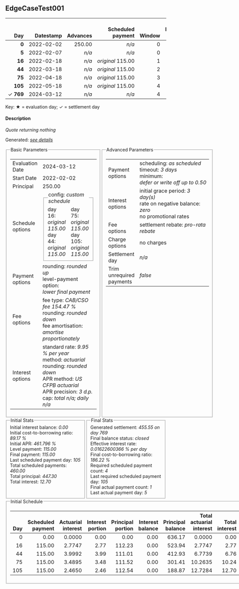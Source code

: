 <h2>EdgeCaseTest001</h2>
<table>
    <thead style="vertical-align: bottom;">
        <th class="ci00" style="text-align: right;">Day</th>
        <th class="ci01" style="text-align: right;">Datestamp</th>
        <th class="ci02" style="text-align: right;">Advances</th>
        <th class="ci03" style="text-align: right;">Scheduled payment</th>
        <th class="ci04" style="text-align: right;">Window</th>
        <th class="ci05" style="text-align: right;">Payment due</th>
        <th class="ci06" style="text-align: right;">Actual payments</th>
        <th class="ci07" style="text-align: right;">Paid by</th>
        <th class="ci08" style="text-align: right;">Net effect</th>
        <th class="ci09" style="text-align: right;">Payment status</th>
        <th class="ci10" style="text-align: right;">Balance status</th>
        <th class="ci11" style="text-align: right;">Actuarial interest</th>
        <th class="ci12" style="text-align: right;">New interest</th>
        <th class="ci13" style="text-align: right;">Interest portion</th>
        <th class="ci14" style="text-align: right;">Fee rebate if&nbsp;settled</th>
        <th class="ci15" style="text-align: right;">Fee rebate</th>
        <th class="ci16" style="text-align: right;">Fee portion</th>
        <th class="ci17" style="text-align: right;">Principal portion</th>
        <th class="ci18" style="text-align: right;">Interest balance</th>
        <th class="ci19" style="text-align: right;">Fee balance</th>
        <th class="ci20" style="text-align: right;">Principal balance</th>
        <th class="ci21" style="text-align: right;">Settlement figure</th>
    </thead>
    <tr style="text-align: right;">
        <td class="ci00"><b>0</b></td>
        <td class="ci01" style="white-space: nowrap;">2022-02-02</td>
        <td class="ci02">250.00</td>
        <td class="ci03" style="white-space: nowrap;"><i>n/a<i></td>
        <td class="ci04">0</td>
        <td class="ci05">0.00</td>
        <td class="ci06"><i>n/a</i></td>
        <td class="ci07"><i>n/a</i></td>
        <td class="ci08">0.00</td>
        <td class="ci09"><i>none&nbsp;scheduled</i></td>
        <td class="ci10">open</td>
        <td class="ci11">0.0000</td>
        <td class="ci12">0.0000</td>
        <td class="ci13">0.00</td>
        <td class="ci14">386.17</td>
        <td class="ci15">0.00</td>
        <td class="ci16">0.00</td>
        <td class="ci17">0.00</td>
        <td class="ci18">0.0000</td>
        <td class="ci19">386.17</td>
        <td class="ci20">250.00</td>
        <td class="ci21">636.17</td>
    </tr>
    <tr style="text-align: right;">
        <td class="ci00"><b>5</b></td>
        <td class="ci01" style="white-space: nowrap;">2022-02-07</td>
        <td class="ci02"><i>n/a</i></td>
        <td class="ci03" style="white-space: nowrap;"><i>n/a<i></td>
        <td class="ci04">0</td>
        <td class="ci05">0.00</td>
        <td class="ci06"><b>0</b>&nbsp;<i>confirmed</i>&nbsp;260.00</td>
        <td class="ci07"><i>n/a</i></td>
        <td class="ci08">260.00</td>
        <td class="ci09"><i>extra&nbsp;payment</i></td>
        <td class="ci10">open</td>
        <td class="ci11">0.8671</td>
        <td class="ci12">0.8671</td>
        <td class="ci13">0.86</td>
        <td class="ci14">367.79</td>
        <td class="ci15">0.00</td>
        <td class="ci16">157.31</td>
        <td class="ci17">101.83</td>
        <td class="ci18">0.0000</td>
        <td class="ci19">228.86</td>
        <td class="ci20">148.17</td>
        <td class="ci21">9.24</td>
    </tr>
    <tr style="text-align: right;">
        <td class="ci00"><b>16</b></td>
        <td class="ci01" style="white-space: nowrap;">2022-02-18</td>
        <td class="ci02"><i>n/a</i></td>
        <td class="ci03" style="white-space: nowrap;"><i>original</i> 115.00</td>
        <td class="ci04">1</td>
        <td class="ci05">0.00</td>
        <td class="ci06"><i>n/a</i></td>
        <td class="ci07"><b>5#0</b>&nbsp;115.00</td>
        <td class="ci08">0.00</td>
        <td class="ci09"><i>nothing&nbsp;due</i></td>
        <td class="ci10">open</td>
        <td class="ci11">1.1306</td>
        <td class="ci12">1.1306</td>
        <td class="ci13">0.00</td>
        <td class="ci14">327.33</td>
        <td class="ci15">0.00</td>
        <td class="ci16">0.00</td>
        <td class="ci17">0.00</td>
        <td class="ci18">1.1306</td>
        <td class="ci19">228.86</td>
        <td class="ci20">148.17</td>
        <td class="ci21">50.83</td>
    </tr>
    <tr style="text-align: right;">
        <td class="ci00"><b>44</b></td>
        <td class="ci01" style="white-space: nowrap;">2022-03-18</td>
        <td class="ci02"><i>n/a</i></td>
        <td class="ci03" style="white-space: nowrap;"><i>original</i> 115.00</td>
        <td class="ci04">2</td>
        <td class="ci05">0.00</td>
        <td class="ci06"><i>n/a</i></td>
        <td class="ci07"><b>5#0</b>&nbsp;115.00</td>
        <td class="ci08">0.00</td>
        <td class="ci09"><i>nothing&nbsp;due</i></td>
        <td class="ci10">open</td>
        <td class="ci11">2.8778</td>
        <td class="ci12">2.8778</td>
        <td class="ci13">0.00</td>
        <td class="ci14">224.35</td>
        <td class="ci15">0.00</td>
        <td class="ci16">0.00</td>
        <td class="ci17">0.00</td>
        <td class="ci18">4.0084</td>
        <td class="ci19">228.86</td>
        <td class="ci20">148.17</td>
        <td class="ci21">156.68</td>
    </tr>
    <tr style="text-align: right;">
        <td class="ci00"><b>75</b></td>
        <td class="ci01" style="white-space: nowrap;">2022-04-18</td>
        <td class="ci02"><i>n/a</i></td>
        <td class="ci03" style="white-space: nowrap;"><i>original</i> 115.00</td>
        <td class="ci04">3</td>
        <td class="ci05">85.00</td>
        <td class="ci06"><i>n/a</i></td>
        <td class="ci07"><b>5#0</b>&nbsp;30.00</td>
        <td class="ci08">0.00</td>
        <td class="ci09"><i>missed&nbsp;payment</i></td>
        <td class="ci10">open</td>
        <td class="ci11">3.1862</td>
        <td class="ci12">3.1862</td>
        <td class="ci13">0.00</td>
        <td class="ci14">110.34</td>
        <td class="ci15">0.00</td>
        <td class="ci16">0.00</td>
        <td class="ci17">0.00</td>
        <td class="ci18">7.1946</td>
        <td class="ci19">228.86</td>
        <td class="ci20">148.17</td>
        <td class="ci21">273.88</td>
    </tr>
    <tr style="text-align: right;">
        <td class="ci00"><b>105</b></td>
        <td class="ci01" style="white-space: nowrap;">2022-05-18</td>
        <td class="ci02"><i>n/a</i></td>
        <td class="ci03" style="white-space: nowrap;"><i>original</i> 115.00</td>
        <td class="ci04">4</td>
        <td class="ci05">115.00</td>
        <td class="ci06"><i>n/a</i></td>
        <td class="ci07"><i>n/a</i></td>
        <td class="ci08">0.00</td>
        <td class="ci09"><i>missed&nbsp;payment</i></td>
        <td class="ci10">open</td>
        <td class="ci11">3.0834</td>
        <td class="ci12">3.0834</td>
        <td class="ci13">0.00</td>
        <td class="ci14">0.00</td>
        <td class="ci15">0.00</td>
        <td class="ci16">0.00</td>
        <td class="ci17">0.00</td>
        <td class="ci18">10.2779</td>
        <td class="ci19">228.86</td>
        <td class="ci20">148.17</td>
        <td class="ci21">387.30</td>
    </tr>
    <tr style="text-align: right;">
        <td class="ci00">&#x2713;&nbsp;<b>769</b></td>
        <td class="ci01" style="white-space: nowrap;">2024-03-12</td>
        <td class="ci02"><i>n/a</i></td>
        <td class="ci03" style="white-space: nowrap;"><i>n/a<i></td>
        <td class="ci04">4</td>
        <td class="ci05">0.00</td>
        <td class="ci06"><i>n/a</i></td>
        <td class="ci07"><i>n/a</i></td>
        <td class="ci08">455.55</td>
        <td class="ci09"><i>generated</i></td>
        <td class="ci10">closed</td>
        <td class="ci11">68.2455</td>
        <td class="ci12">68.2455</td>
        <td class="ci13">78.52</td>
        <td class="ci14">0.00</td>
        <td class="ci15">0.00</td>
        <td class="ci16">228.86</td>
        <td class="ci17">148.17</td>
        <td class="ci18">0.0000</td>
        <td class="ci19">0.00</td>
        <td class="ci20">0.00</td>
        <td class="ci21">0.00</td>
    </tr>
</table><p>Key: &#x2605; = evaluation day; &#x2713; = settlement day</p>
<h4>Description</h4>
<p><i>Quote returning nothing</i></p>
<p>Generated: <i><a href="../GeneratedDate.html">see details</a></i></p>
<div style="display:flex;">

<fieldset style="flex: 1; display: flex; flex-direction: column;"><legend>Basic Parameters</legend>
<table>
    <tr>
        <td>Evaluation Date</td>
        <td>2024-03-12</td>
    </tr>
    <tr>
        <td>Start Date</td>
        <td>2022-02-02</td>
    </tr>
    <tr>
        <td>Principal</td>
        <td>250.00</td>
    </tr>
    <tr>
        <td>Schedule options</td>
        <td>
            <fieldset>
                <legend>config: <i>custom schedule</i></legend>
                <div style="column-count: 2;">
                <div>day 16: <i><i>original</i> 115.00</i></div>
                <div>day 44: <i><i>original</i> 115.00</i></div>
                <div>day 75: <i><i>original</i> 115.00</i></div>
                <div>day 105: <i><i>original</i> 115.00</i></div></div>
            </fieldset>
        </td>
    </tr>
    <tr>
        <td>Payment options</td>
        <td>
            <div>
                <div>rounding: <i>rounded up</i></div>
                <div>level-payment option: <i>lower&nbsp;final&nbsp;payment</i></div>
            </div>
        </td>
    </tr>
    <tr>
        <td>Fee options</td>
        <td>
            <div>
                <div>fee type: <i><i>CAB/CSO fee</i> 154.47 %</i></div>
                <div>rounding: <i>rounded down</i></div>
                <div>fee amortisation: <i>amortise proportionately</i></div>
            </div>
        </td>
    </tr>
    <tr>
        <td>Interest options</td>
        <td>
            <div>
                <div>standard rate: <i>9.95 % per year</i></div>
                <div>method: <i>actuarial</i></div>
                <div>rounding: <i>rounded down</i></div>
                <div>APR method: <i>US CFPB actuarial</i></div>
                <div>APR precision: <i>3 d.p.</i></div>
                <div>cap: <i>total <i>n/a</i>; daily <i>n/a</i></div>
            </div>
        </td>
    </tr>
</table></fieldset>

<fieldset style="flex: 1; display: flex; flex-direction: column;"><legend>Advanced Parameters</legend>
<table>
    <tr>
        <td>Payment options</td>
        <td>
                <div>
                    <div>scheduling: <i>as scheduled</i></div>
                    <div>timeout: <i>3 days</i></div>
                    <div>minimum: <i>defer&nbsp;or&nbsp;write&nbsp;off&nbsp;up&nbsp;to&nbsp;0.50</i></div>
                </div>
        </td>
    </tr>
    <tr>
        <td>Interest options</td>
        <td>
            <div>
                <div>initial grace period: <i>3 day(s)</i></div>
                <div>rate on negative balance: <i>zero</i></div>
                <div>no promotional rates</div>
            </div>
        </td>
    </tr>
    <tr>
        <td>Fee options</td>
        <td>
            <div>
                <div>settlement rebate: <i>pro-rata rebate</i></div>
            </div>
        </td>
    </tr>
    <tr>
        <td>Charge options</td>
        <td>no charges
        </td>
    </tr>
    <tr>
        <td>Settlement day</td><td><i><i>n/a</i></i></td>
    </tr>
    <tr>
        <td>Trim unrequired payments</td><td><i>false</i></td>
    </tr>
</table></fieldset>
</div>
<div style="display:flex;">


<fieldset style="flex: 1; display: flex; flex-direction: column;"><legend>Initial Stats</legend>
<div>
    <div>Initial interest balance: <i>0.00</i></div>
    <div>Initial cost-to-borrowing ratio: <i>89.17 %</i></div>
    <div>Initial APR: <i>461.796 %</i></div>
    <div>Level payment: <i>115.00</i></div>
    <div>Final payment: <i>115.00</i></div>
    <div>Last scheduled payment day: <i>105</i></div>
    <div>Total scheduled payments: <i>460.00</i></div>
    <div>Total principal: <i>447.30</i></div>
    <div>Total interest: <i>12.70</i></div>
</div></fieldset>

<fieldset style="flex: 1; display: flex; flex-direction: column;"><legend>Final Stats</legend>
<div>
    <div>Generated settlement: <i>455.55 on day 769</i></div>
    <div>Final balance status: <i>closed</i></div>
    <div>Effective interest rate: <i>0.01622600366 % per day</i></div>
    <div>Final cost-to-borrowing ratio: <i>186.22 %</i></div>
    <div>Required scheduled payment count: <i>4</i></div>
    <div>Last required scheduled payment day: <i>105</i></div>
    <div>Final actual payment count: <i>1</i></div>
    <div>Last actual payment day: <i>5</i></div>
</div>
</fieldset>
</div>
<fieldset><legend>Initial Schedule</legend>
<table>
    <thead style="vertical-align: bottom;">
        <th style="text-align: right;">Day</th>
        <th style="text-align: right;">Scheduled payment</th>
        <th style="text-align: right;">Actuarial interest</th>
        <th style="text-align: right;">Interest portion</th>
        <th style="text-align: right;">Principal portion</th>
        <th style="text-align: right;">Interest balance</th>
        <th style="text-align: right;">Principal balance</th>
        <th style="text-align: right;">Total actuarial interest</th>
        <th style="text-align: right;">Total interest</th>
        <th style="text-align: right;">Total principal</th>
    </thead>
    <tr style="text-align: right;">
        <td class="ci00">0</td>
        <td class="ci01" style="white-space: nowrap;">0.00</td>
        <td class="ci02">0.0000</td>
        <td class="ci03">0.00</td>
        <td class="ci04">0.00</td>
        <td class="ci05">0.00</td>
        <td class="ci06">636.17</td>
        <td class="ci07">0.0000</td>
        <td class="ci08">0.00</td>
        <td class="ci09">0.00</td>
    </tr>
    <tr style="text-align: right;">
        <td class="ci00">16</td>
        <td class="ci01" style="white-space: nowrap;">115.00</td>
        <td class="ci02">2.7747</td>
        <td class="ci03">2.77</td>
        <td class="ci04">112.23</td>
        <td class="ci05">0.00</td>
        <td class="ci06">523.94</td>
        <td class="ci07">2.7747</td>
        <td class="ci08">2.77</td>
        <td class="ci09">112.23</td>
    </tr>
    <tr style="text-align: right;">
        <td class="ci00">44</td>
        <td class="ci01" style="white-space: nowrap;">115.00</td>
        <td class="ci02">3.9992</td>
        <td class="ci03">3.99</td>
        <td class="ci04">111.01</td>
        <td class="ci05">0.00</td>
        <td class="ci06">412.93</td>
        <td class="ci07">6.7739</td>
        <td class="ci08">6.76</td>
        <td class="ci09">223.24</td>
    </tr>
    <tr style="text-align: right;">
        <td class="ci00">75</td>
        <td class="ci01" style="white-space: nowrap;">115.00</td>
        <td class="ci02">3.4895</td>
        <td class="ci03">3.48</td>
        <td class="ci04">111.52</td>
        <td class="ci05">0.00</td>
        <td class="ci06">301.41</td>
        <td class="ci07">10.2635</td>
        <td class="ci08">10.24</td>
        <td class="ci09">334.76</td>
    </tr>
    <tr style="text-align: right;">
        <td class="ci00">105</td>
        <td class="ci01" style="white-space: nowrap;">115.00</td>
        <td class="ci02">2.4650</td>
        <td class="ci03">2.46</td>
        <td class="ci04">112.54</td>
        <td class="ci05">0.00</td>
        <td class="ci06">188.87</td>
        <td class="ci07">12.7284</td>
        <td class="ci08">12.70</td>
        <td class="ci09">447.30</td>
    </tr>
</table></fieldset>
